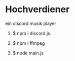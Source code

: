 # Hochverdiener

ein discord musik player

1. $ npm i discord.js

2. $ npm i ffmpeg

3. $ node main.js
